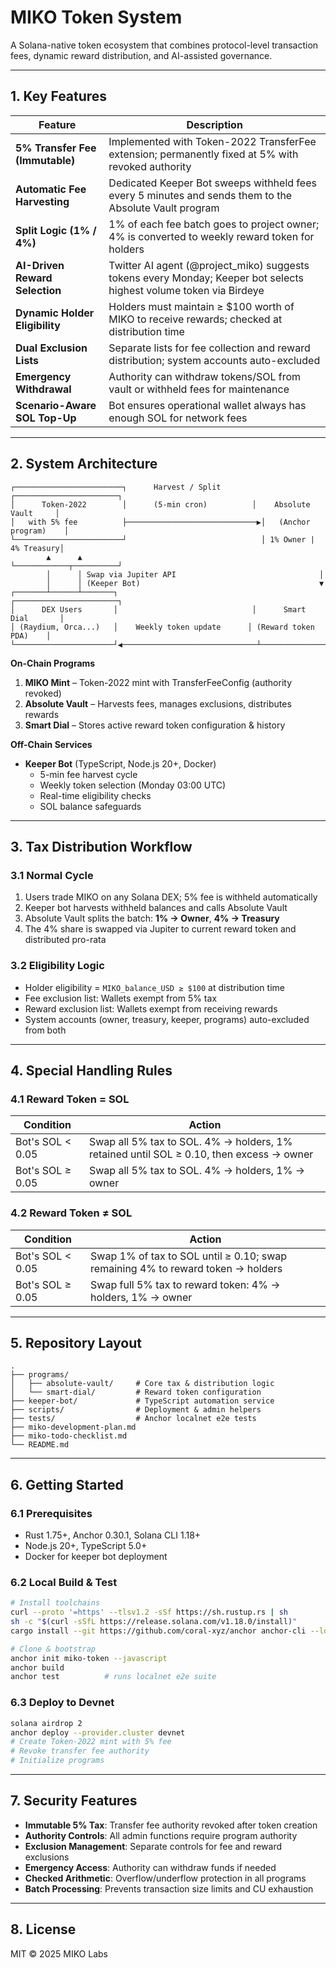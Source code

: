 # MIKO Token System

A Solana-native token ecosystem that combines protocol-level transaction fees, dynamic reward distribution, and AI-assisted governance.

---

## 1. Key Features

| Feature | Description |
| ------- | ----------- |
| **5% Transfer Fee (Immutable)** | Implemented with Token-2022 TransferFee extension; permanently fixed at 5% with revoked authority |
| **Automatic Fee Harvesting** | Dedicated Keeper Bot sweeps withheld fees every 5 minutes and sends them to the Absolute Vault program |
| **Split Logic (1% / 4%)** | 1% of each fee batch goes to project owner; 4% is converted to weekly reward token for holders |
| **AI-Driven Reward Selection** | Twitter AI agent (@project_miko) suggests tokens every Monday; Keeper bot selects highest volume token via Birdeye |
| **Dynamic Holder Eligibility** | Holders must maintain ≥ $100 worth of MIKO to receive rewards; checked at distribution time |
| **Dual Exclusion Lists** | Separate lists for fee collection and reward distribution; system accounts auto-excluded |
| **Emergency Withdrawal** | Authority can withdraw tokens/SOL from vault or withheld fees for maintenance |
| **Scenario-Aware SOL Top-Up** | Bot ensures operational wallet always has enough SOL for network fees |

---

## 2. System Architecture

```
┌────────────────────────┐      Harvest / Split        ┌───────────────────────┐
│      Token-2022        │      (5-min cron)          │    Absolute Vault     │
│   with 5% fee          ├─────────────────────────────▶│   (Anchor program)    │
└────────────────────────┘                              │ 1% Owner | 4% Treasury│
        ▲      ▲                                        └────────────┬──────────┘
        │      │ Swap via Jupiter API                                │
        │      │ (Keeper Bot)                                        ▼
┌───────┴──────┴───────┐                              ┌───────────────────────┐
│      DEX Users       │                              │      Smart Dial       │
│ (Raydium, Orca...)   │    Weekly token update      │ (Reward token PDA)    │
└──────────────────────┘◀──────────────────────────────┴───────────────────────┘
```

**On-Chain Programs**

1. **MIKO Mint** – Token-2022 mint with TransferFeeConfig (authority revoked)
2. **Absolute Vault** – Harvests fees, manages exclusions, distributes rewards
3. **Smart Dial** – Stores active reward token configuration & history

**Off-Chain Services**

- **Keeper Bot** (TypeScript, Node.js 20+, Docker)
  - 5-min fee harvest cycle
  - Weekly token selection (Monday 03:00 UTC)
  - Real-time eligibility checks
  - SOL balance safeguards

---

## 3. Tax Distribution Workflow

### 3.1 Normal Cycle

1. Users trade MIKO on any Solana DEX; 5% fee is withheld automatically
2. Keeper bot harvests withheld balances and calls Absolute Vault
3. Absolute Vault splits the batch: **1% → Owner**, **4% → Treasury**
4. The 4% share is swapped via Jupiter to current reward token and distributed pro-rata

### 3.2 Eligibility Logic

- Holder eligibility = `MIKO_balance_USD ≥ $100` at distribution time
- Fee exclusion list: Wallets exempt from 5% tax
- Reward exclusion list: Wallets exempt from receiving rewards
- System accounts (owner, treasury, keeper, programs) auto-excluded from both

---

## 4. Special Handling Rules

### 4.1 Reward Token = **SOL**

| Condition | Action |
| --------- | ------ |
| Bot's SOL < 0.05 | Swap all 5% tax to SOL. 4% → holders, 1% retained until SOL ≥ 0.10, then excess → owner |
| Bot's SOL ≥ 0.05 | Swap all 5% tax to SOL. 4% → holders, 1% → owner |

### 4.2 Reward Token ≠ SOL

| Condition | Action |
| --------- | ------ |
| Bot's SOL < 0.05 | Swap 1% of tax to SOL until ≥ 0.10; swap remaining 4% to reward token → holders |
| Bot's SOL ≥ 0.05 | Swap full 5% tax to reward token: 4% → holders, 1% → owner |

---

## 5. Repository Layout

```
.
├── programs/
│   ├── absolute-vault/     # Core tax & distribution logic
│   └── smart-dial/         # Reward token configuration
├── keeper-bot/             # TypeScript automation service
├── scripts/                # Deployment & admin helpers
├── tests/                  # Anchor localnet e2e tests
├── miko-development-plan.md
├── miko-todo-checklist.md
└── README.md
```

---

## 6. Getting Started

### 6.1 Prerequisites

- Rust 1.75+, Anchor 0.30.1, Solana CLI 1.18+
- Node.js 20+, TypeScript 5.0+
- Docker for keeper bot deployment

### 6.2 Local Build & Test

```bash
# Install toolchains
curl --proto '=https' --tlsv1.2 -sSf https://sh.rustup.rs | sh
sh -c "$(curl -sSfL https://release.solana.com/v1.18.0/install)"
cargo install --git https://github.com/coral-xyz/anchor anchor-cli --locked

# Clone & bootstrap
anchor init miko-token --javascript
anchor build
anchor test          # runs localnet e2e suite
```

### 6.3 Deploy to Devnet

```bash
solana airdrop 2
anchor deploy --provider.cluster devnet
# Create Token-2022 mint with 5% fee
# Revoke transfer fee authority
# Initialize programs
```

---

## 7. Security Features

- **Immutable 5% Tax**: Transfer fee authority revoked after token creation
- **Authority Controls**: All admin functions require program authority
- **Exclusion Management**: Separate controls for fee and reward exclusions
- **Emergency Access**: Authority can withdraw funds if needed
- **Checked Arithmetic**: Overflow/underflow protection in all programs
- **Batch Processing**: Prevents transaction size limits and CU exhaustion

---

## 8. License

MIT © 2025 MIKO Labs